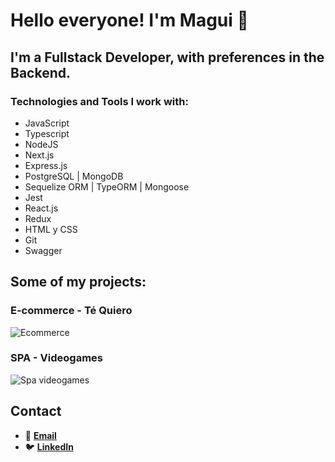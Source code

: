# Hello everyone! I'm Magui 👋

## I'm a Fullstack Developer, with preferences in the Backend.

### Technologies and Tools I work with: 

- JavaScript
- Typescript
- NodeJS
- Next.js
- Express.js
- PostgreSQL | MongoDB
- Sequelize ORM | TypeORM | Mongoose
- Jest
- React.js
- Redux
- HTML y CSS
- Git
- Swagger

## Some of my projects:

### E-commerce - Té Quiero

![Ecommerce](https://i.pinimg.com/originals/8f/ff/d5/8fffd5fa08b1da8ba1799e8d1717ed36.png)

### SPA - Videogames

![Spa videogames](https://i.pinimg.com/originals/84/31/2a/84312ada975ca0deb6557ec65d3dbde8.png)


## Contact

- 📩 **[Email](mailto:magui.corb@gmail.com)**
- 🐦 **[LinkedIn](https://linkedin.com/in/magalicorbalan)**
